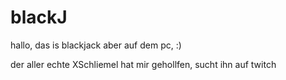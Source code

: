 # blackJ
hallo, das is blackjack aber auf dem pc, :)

der aller echte XSchliemel hat mir gehollfen, sucht ihn  auf twitch
